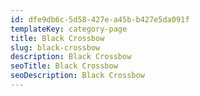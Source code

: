 ```yaml
---
id: dfe9db6c-5d58-427e-a45b-b427e5da091f
templateKey: category-page
title: Black Crossbow
slug: black-crossbow
description: Black Crossbow
seoTitle: Black Crossbow
seoDescription: Black Crossbow
---
```

